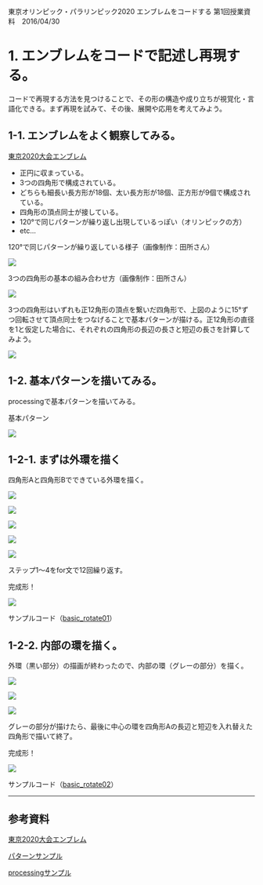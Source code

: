 東京オリンピック・パラリンピック2020 エンブレムをコードする 第1回授業資料　2016/04/30


# 1. エンブレムをコードで記述し再現する。

コードで再現する方法を見つけることで、その形の構造や成り立ちが視覚化・言語化できる。まず再現を試みて、その後、展開や応用を考えてみよう。

## 1-1. エンブレムをよく観察してみる。

[東京2020大会エンブレム](https://tokyo2020.jp/jp/games/emblem/)

* 正円に収まっている。
* 3つの四角形で構成されている。
* どちらも細長い長方形が18個、太い長方形が18個、正方形が9個で構成されている。
* 四角形の頂点同士が接している。
* 120°で同じパターンが繰り返し出現しているっぽい（オリンピックの方）
* etc...

120°で同じパターンが繰り返している様子（画像制作：田所さん）

![](resources/images/emblem00.jpg "")

3つの四角形の基本の組み合わせ方（画像制作：田所さん）

![](resources/images/emblem01.jpg "")

3つの四角形はいずれも正12角形の頂点を繋いだ四角形で、上図のように15°ずつ回転させて頂点同士をつなげることで基本パターンが描ける。正12角形の直径を1と仮定した場合に、それぞれの四角形の長辺の長さと短辺の長さを計算してみよう。

![](resources/images/emblem003.png "")

## 1-2. 基本パターンを描いてみる。

processingで基本パターンを描いてみる。

基本パターン

![](resources/images/emblem004.png "")


## 1-2-1. まずは外環を描く

四角形Aと四角形Bでできている外環を描く。

![](resources/images/basic_rotate01-0.png "")

![](resources/images/basic_rotate01-1.png "")

![](resources/images/basic_rotate01-2.png "")

![](resources/images/basic_rotate01-3.png "")

![](resources/images/basic_rotate01-4.png "")

ステップ1〜4をfor文で12回繰り返す。

完成形！

![](resources/images/emblem005.png "")

サンプルコード（[basic_rotate01](examples/basic_rotate01)）

## 1-2-2. 内部の環を描く。

外環（黒い部分）の描画が終わったので、内部の環（グレーの部分）を描く。

![](resources/images/emblem006.png "")

![](resources/images/basic_rotate02-0.png "")

![](resources/images/basic_rotate02-1.png "")

グレーの部分が描けたら、最後に中心の環を四角形Aの長辺と短辺を入れ替えた四角形で描いて終了。

完成形！

![](resources/images/emblem004.png "")

サンプルコード（[basic_rotate02](examples/basic_rotate02)）




***


## 参考資料

[東京2020大会エンブレム](https://tokyo2020.jp/jp/games/emblem/)

[パターンサンプル](http://bl.ocks.org/masakick/35cbc49f68e07f6bd40adbe128a6aa33)

[processingサンプル](examples)
